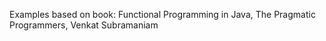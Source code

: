 Examples based on book: Functional Programming in Java, The Pragmatic Programmers, Venkat Subramaniam